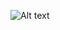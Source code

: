 
![Alt text]([[https://i.imgur.com/ilBCFie.png](https://i.imgur.com/AuQH0w8.mp4](https://www.reddit.com/r/rickroll/comments/t67eah/here_is_a_picture_of_rick_astley_to_use/)))
